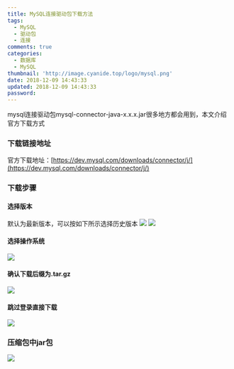 ```yaml
---
title: MySQL连接驱动包下载方法
tags:
  - MySQL
  - 驱动包
  - 连接
comments: true
categories:
  - 数据库
  - MySQL
thumbnail: 'http://image.cyanide.top/logo/mysql.png'
date: 2018-12-09 14:43:33
updated: 2018-12-09 14:43:33
password:
---
```

mysql连接驱动包mysql-connector-java-x.x.x.jar很多地方都会用到，本文介绍官方下载方式
<!-- more -->
### 下载链接地址
官方下载地址：[https://dev.mysql.com/downloads/connector/j/](https://dev.mysql.com/downloads/connector/j/)
### 下载步骤
#### 选择版本
默认为最新版本，可以按如下所示选择历史版本
![](http://image.cyanide.top/centos7下安装hive/mysql连接包下载界面选择其他版本.png)
![](http://image.cyanide.top/centos7下安装hive/mysql连接包下载界面选择其他版本2.png)
#### 选择操作系统
![](http://image.cyanide.top/centos7下安装hive/mysql连接包下载界面1.png)
#### 确认下载后缀为.tar.gz
![](http://image.cyanide.top/centos7下安装hive/mysql连接包下载界面2.png)
#### 跳过登录直接下载
![](http://image.cyanide.top/centos7下安装hive/mysql连接包下载界面3.png)
### 压缩包中jar包
![](http://image.cyanide.top/centos7下安装hive/mysql连接包tar压缩文件详情.png)



